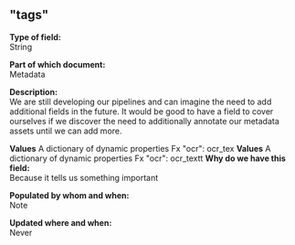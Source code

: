 ## "tags"

**Type of field:**  
String  

**Part of which document:**  
Metadata

**Description:**  
We are still developing our pipelines and can imagine the need to add additional fields in the future. It would be good to have a field to cover ourselves if we discover the need to additionally annotate our metadata assets until we can add more. 

**Values**
A dictionary of dynamic properties
Fx "ocr": ocr_tex
**Values**
A dictionary of dynamic properties
Fx "ocr": ocr_textt
**Why do we have this field:**  
Because it tells us something important  

**Populated by whom and when:**  
Note  

**Updated where and when:**  
Never
